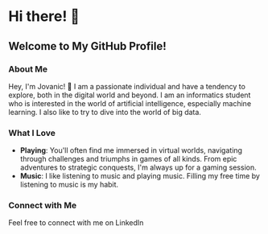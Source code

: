 # Hi there! 👋

## Welcome to My GitHub Profile!

### About Me

Hey, I'm Jovanic! 🚀 I am a passionate individual and have a tendency to explore, both in the digital world and beyond. I am an informatics student who is interested in the world of artificial intelligence, especially machine learning. I also like to try to dive into the world of big data.

### What I Love

- **Playing**: You'll often find me immersed in virtual worlds, navigating through challenges and triumphs in games of all kinds. From epic adventures to strategic conquests, I'm always up for a gaming session.
- **Music**: I like listening to music and playing music. Filling my free time by listening to music is my habit.

### Connect with Me
Feel free to connect with me on LinkedIn
